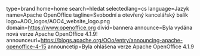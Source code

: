type=brand
home=home
search=hledat
selectedlang=cs
language=Jazyk
name=Apache OpenOffice
tagline=Svobodní a otevřený kancelářský balík
logo=AOO_logos/AOO4_website_logo.png
domain=https://www.openoffice.org
divid=bannera
announce=Byla vydána nová verze Apache OpenOffice 4.1.9!
announceurl=https://blogs.apache.org/OOo/entry/announcing-apache-openoffice-4-15
announcetip=Byla ohlášena verze Apache OpenOffice 4.1.9
~~~~~~
